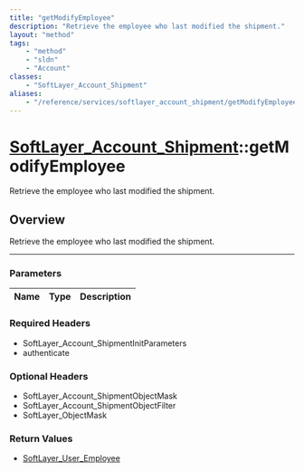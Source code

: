 ```yaml
---
title: "getModifyEmployee"
description: "Retrieve the employee who last modified the shipment."
layout: "method"
tags:
    - "method"
    - "sldn"
    - "Account"
classes:
    - "SoftLayer_Account_Shipment"
aliases:
    - "/reference/services/softlayer_account_shipment/getModifyEmployee"
---
```

# [SoftLayer_Account_Shipment](/reference/services/SoftLayer_Account_Shipment)::getModifyEmployee


Retrieve the employee who last modified the shipment.


## Overview 
Retrieve the employee who last modified the shipment.

-----

### Parameters 
|Name | Type | Description |
| --- | --- | --- |


### Required Headers
* SoftLayer_Account_ShipmentInitParameters
* authenticate


### Optional Headers
* SoftLayer_Account_ShipmentObjectMask
* SoftLayer_Account_ShipmentObjectFilter
* SoftLayer_ObjectMask

### Return Values
* <a href='/reference/datatypes/SoftLayer_User_Employee'>SoftLayer_User_Employee </a>




